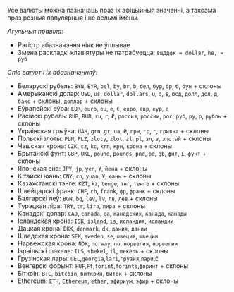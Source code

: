 Усе валюты можна пазначаць праз іх афіцыйныя значэнні, а таксама праз розныя папулярныя і не вельмі імёны.

*Агульныя правіла:*
- Рэгістр абазначэння ніяк не ўплывае
- Змена раскладкі клавіятуры не патрабуецца: `вщддфк = dollar`, `he, = руб`

*Спіс валют і іх абазначэнняў:*
- Беларускі рубель:
`BYN`, `BYR`, `bel`, `by`, `br`, `b`, `бел`, `бур`, `бр`, `б`, `бун` + склоны
- Амерыканскі долар:
`USD`, `us`, `dollar`, `dollars`, `u`, `d`, `$`, `юсд`, `долл`, `дол`, `д`, `бакс` + склоны, `доллар` + склоны
- Еўрапейскі еўра:
`EUR`, `euro`, `eu`, `e`, `€`, `евро`, `евр`, `еур`, `е`
- Расійскі рубель:
`RUB`, `RUR`, `ru`, `r`, `₽`, `россия`, `россии`, `рос`, `руб`, `ру`, `р`, `рубль` + склоны
- Украінская грыўна:
`UAH`, `grn`, `gr`, `ua`, `₴`, `грн`, `гр`, `г`, `гривна` + склоны
- Польскі злоты:
`PLN`, `PLZ`, `zloty`, `zlot`, `zl`, `pl`, `зл`, `з`, `злотый` + склоны
- Чэшская крона:
`CZK`, `cz`, `kc`, `krn`, `крн`, `крона` + склоны
- Брытанскі фунт:
`GBP`, `UKL`, `pound`, `pounds`, `pnd`, `pd`, `gb`, `фнт`, `£`, `фунт` + склоны
- Японская ена:
`JPY`, `jp`, `yen`, `¥`, `йена` + склоны
- Кітайскі юань:
`CNY`, `cn`, `yuan`, `Ұ`, `юань` + склоны
- Казахстанскі тэнге:
`KZT`, `kz`, `tenge`, `тнг`, `тенге` + склоны
- Швейцарскі франк:
`CHF`, `ch`, `frank`, `фр`, `франк` + склоны
- Балгарскі леў:
`BGN`, `bg`, `lev`, `lv`, `лв`, `лев` + склоны
- Турэцкая ліра:
`TRY`, `tr`, `lira`, `лира` + склоны
- Канадскі долар:
`CAD`, `canada`, `ca`, `канадских`, `канада`, `канады`
- Ісландская крона:
`ISK`, `island`, `is`, `исландия`, `исландии`
- Дацкая крона: 
`DKK`, `denmark`, `dk`, `дания`, `дании`
- Шведская крона: 
`SEK`, `sweden`, `se`, `швеция`, `швеции`
- Нарвежская крона:
`NOK`, `norway`, `no`, `норвегия`, `норвегии`
- Ізраільскі шэкель:
`ILS`, `shekel`, `il`, `шекель` + склоны
- Грузінская лары:
`GEL`,`georgia`,`lari`,`грузия`,`лари`,`₾`
- Венгерскі форынт:
`HUF`,`Ft`,`forint`,`forints`,`форинт` + склоны
- Біткоін:
`BTC`, `bitcoin`, `биткоин`, `биток` + склоны
- Ethereum:
`ETH`, `Ethereum`, `ether`, `эфириум`, `эфир` + склоны
